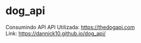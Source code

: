 # dog_api
Consumindo API
API Utilizada: https://thedogapi.com <br>
Link: https://dannick10.github.io/dog_api/
